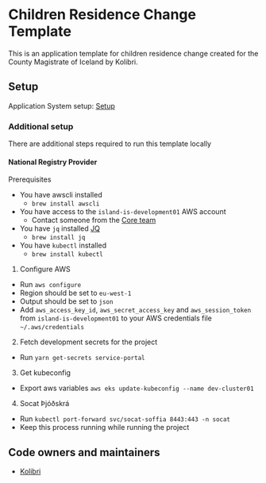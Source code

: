 # Children Residence Change Template

This is an application template for children residence change created for the County Magistrate of Iceland by Kolibri.


## Setup

Application System setup: [Setup](https://github.com/island-is/island.is/tree/main/apps/application-system)

### Additional setup

There are additional steps required to run this template locally

#### National Registry Provider

Prerequisites
- You have awscli installed
  - `brew install awscli`
- You have access to the `island-is-development01` AWS account
  - Contact someone from the [Core team](https://github.com/orgs/island-is/teams/core)
- You have `jq` installed [JQ](https://stedolan.github.io/jq/)
  - `brew install jq`
- You have `kubectl` installed
  - `brew install kubectl`


1. Configure AWS
  - Run `aws configure`
  - Region should be set to `eu-west-1`
  - Output should be set to `json`
  - Add `aws_access_key_id`, `aws_secret_access_key` and `aws_session_token` from `island-is-development01` to your AWS credentials file `~/.aws/credentials`
2. Fetch development secrets for the project
  - Run `yarn get-secrets service-portal`
3. Get kubeconfig
  - Export aws variables `aws eks update-kubeconfig --name dev-cluster01`
4. Socat Þjóðskrá
  - Run `kubectl port-forward svc/socat-soffia 8443:443 -n socat`
  - Keep this process running while running the project

## Code owners and maintainers
- [Kolibri](https://github.com/orgs/island-is/teams/kolibri-modern-family)

